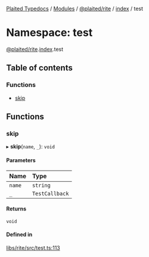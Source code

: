 [Plaited Typedocs](../README.md) / [Modules](../modules.md) / [@plaited/rite](plaited_rite.md) / [index](plaited_rite.index.md) / test

# Namespace: test

[@plaited/rite](plaited_rite.md).[index](plaited_rite.index.md).test

## Table of contents

### Functions

- [skip](plaited_rite.index.test.md#skip)

## Functions

### skip

▸ **skip**(`name`, `_`): `void`

#### Parameters

| Name | Type |
| :------ | :------ |
| `name` | `string` |
| `_` | `TestCallback` |

#### Returns

`void`

#### Defined in

[libs/rite/src/test.ts:113](https://github.com/plaited/plaited/blob/c1fda74/libs/rite/src/test.ts#L113)
